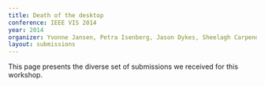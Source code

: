 ```yaml
---
title: Death of the desktop
conference: IEEE VIS 2014
year: 2014
organizer: Yvonne Jansen, Petra Isenberg, Jason Dykes, Sheelagh Carpendale, and Dan Keefe
layout: submissions
---
```

This page presents the diverse set of submissions we received for this workshop. 